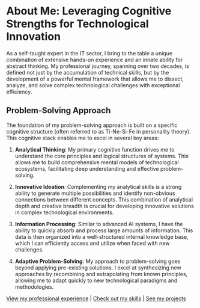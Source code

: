 # About Me: Leveraging Cognitive Strengths for Technological Innovation

As a self-taught expert in the IT sector, I bring to the table a unique combination of extensive hands-on experience and an innate ability for abstract thinking. My professional journey, spanning over two decades, is defined not just by the accumulation of technical skills, but by the development of a powerful mental framework that allows me to dissect, analyze, and solve complex technological challenges with exceptional efficiency.

## Problem-Solving Approach

The foundation of my problem-solving approach is built on a specific cognitive structure (often referred to as Ti-Ne-Si-Fe in personality theory). This cognitive stack enables me to excel in several key areas:

1. **Analytical Thinking**: My primary cognitive function drives me to understand the core principles and logical structures of systems. This allows me to build comprehensive mental models of technological ecosystems, facilitating deep understanding and effective problem-solving.

2. **Innovative Ideation**: Complementing my analytical skills is a strong ability to generate multiple possibilities and identify non-obvious connections between different concepts. This combination of analytical depth and creative breadth is crucial for developing innovative solutions in complex technological environments.

3. **Information Processing**: Similar to advanced AI systems, I have the ability to quickly absorb and process large amounts of information. This data is then organized into a well-structured internal knowledge base, which I can efficiently access and utilize when faced with new challenges.

4. **Adaptive Problem-Solving**: My approach to problem-solving goes beyond applying pre-existing solutions. I excel at synthesizing new approaches by recombining and extrapolating from known principles, allowing me to adapt quickly to new technological paradigms and methodologies.

[View my professional experience](/experience) | [Check out my skills](/skills) | [See my projects](/projects)
